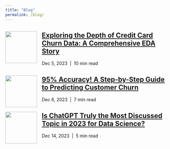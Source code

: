 ```yaml
---
title: "Blog"
permalink: /blog/
---
```



<div class="blog-post">
  <img src="https://edward330176.github.io/assets/img/data.png" width="100" align="left" style="margin-right: 15px;">
  <h2><a href="#">Exploring the Depth of Credit Card Churn Data: A Comprehensive EDA Story</a></h2>
  <p>Dec 5, 2023 &nbsp;|&nbsp; 10 min read</p>
</div>

<div class="blog-post">
  <img src="https://edward330176.github.io/assets/img/IMG_301.png" width="100" align="left" style="margin-right: 15px;">
  <h2><a href="#">95% Accuracy! A Step-by-Step Guide to Predicting Customer Churn</a></h2>
  <p>Dec 6, 2023 &nbsp;|&nbsp; 7 min read</p>
</div>

<div class="blog-post">
  <img src="https://edward330176.github.io/assets/img/IMG_301.png" width="100" align="left" style="margin-right: 15px;">
  <h2><a href="https://medium.com/@edwardlongtang/the-most-discussed-topics-in-2023-for-data-science-3f0869514f41">Is ChatGPT Truly the Most Discussed Topic in 2023 for Data Science?</a></h2>
  <p>Dec 14, 2023 &nbsp;|&nbsp; 5 min read</p>
</div>

